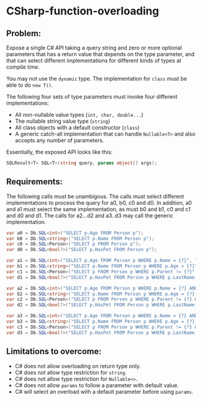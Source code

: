 # CSharp-function-overloading

## Problem:

Expose a single C# API taking a query string and zero or more optional parameters that has a return value that depends on the type parameter, and that can select different implementations for different kinds of types at compile time.

You may not use the `dynamic` type. The implementation for `class` must be able to do `new T()`.

The following four sets of type parameters must invoke four different implementations:
 * All non-nullable value types (`int, char, double...`)
 * The nullable string value type (`string`)
 * All class objects with a default constructor (`class`)
 * A generic catch-all implementation that can handle `Nullable<T>`
   and also accepts any number of parameters.

Essentially, the exposed API looks like this:

```cs
SQLResult<T> SQL<T>(string query, params object[] args);
```

## Requirements:
 
The following calls must be unambigous. The calls must select different implementations to process the query for a0, b0, c0 and d0. In addition, a0 and a1 must select the same implementation, as must
b0 and b1, c0 and c1 and d0 and d1. The calls for a2...d2 and a3..d3 may call the generic implementation.

```cs
var a0 = Db.SQL<int>("SELECT p.Age FROM Person p");
var b0 = Db.SQL<string>("SELECT p.Name FROM Person p");
var c0 = Db.SQL<Person>("SELECT p FROM Person p");
var d0 = Db.SQL<bool?>("SELECT p.HasPet FROM Person p");

var a1 = Db.SQL<int>("SELECT p.Age FROM Person p WHERE p.Name = {?}", "Johan");
var b1 = Db.SQL<string>("SELECT p.Name FROM Person p WHERE p.Age = {?}", 46);
var c1 = Db.SQL<Person>("SELECT p FROM Person p WHERE p.Parent != {?}", null);
var d1 = Db.SQL<bool?>("SELECT p.HasPet FROM Person p WHERE p.LastName = {?}", "Lindh");

var a2 = Db.SQL<int>("SELECT p.Age FROM Person p WHERE p.Name = {?} AND p.LastName != {?}", "Johan", null);
var b2 = Db.SQL<string>("SELECT p.Name FROM Person p WHERE p.Age = {?} OR p.Age = {?}", 46, "a lot");
var c2 = Db.SQL<Person>("SELECT p FROM Person p WHERE p.Parent != {?} OR p.Parent.LastName = {?}", null, "Lindh");
var d2 = Db.SQL<bool?>("SELECT p.HasPet FROM Person p WHERE p.LastName = {?} AND p.Name != {?}", "Lindh", "");

var a3 = Db.SQL<int>("SELECT p.Age FROM Person p WHERE p.Name = {?} AND p.LastName != {?} AND p.Age = {?}", "Johan", null, 46);
var b3 = Db.SQL<string>("SELECT p.Name FROM Person p WHERE p.Age = {?} OR p.Age = {?} OR p.Age = {?}", 46, "a lot", null);
var c3 = Db.SQL<Person>("SELECT p FROM Person p WHERE p.Parent != {?} OR p.Parent.LastName = {?} AND p.Age = {?}", null, "Lindh", 0.1);
var d3 = Db.SQL<bool?>("SELECT p.HasPet FROM Person p WHERE p.LastName = {?} AND p.Name != {?} AND p.Age > {?}", "Lindh", "", 0);
```

## Limitations to overcome:

  * C# does not allow overloading on return type only.
  * C# does not allow type restriction for `string`.
  * C# does not allow type restriction for `Nullable<>`.
  * C# does not allow `params` to follow a parameter with default value.
  * C# will select an overload with a default parameter before using `params`.
